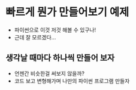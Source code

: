 # 빠르게 뭔가 만들어보기 예제
- 파이썬으로 이것 저것 해볼 수 있구나!
- 근데 잘 모르겠다...

## 생각날 때마다 하나씩 만들어 보자
- 언젠간 비슷한걸 써보지 않을까?
- 코드 보고 변형해가며 나만의 파이썬 프로그램 만들자